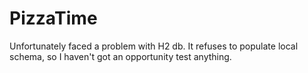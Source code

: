 # PizzaTime
Unfortunately faced a problem with H2 db. It refuses to populate local schema, so I haven't got an opportunity test anything.
